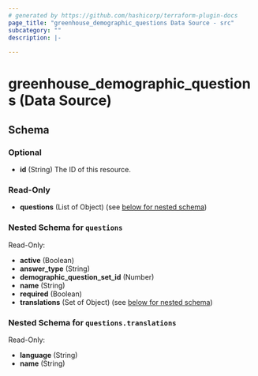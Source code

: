 ```yaml
---
# generated by https://github.com/hashicorp/terraform-plugin-docs
page_title: "greenhouse_demographic_questions Data Source - src"
subcategory: ""
description: |-
  
---
```


# greenhouse_demographic_questions (Data Source)





<!-- schema generated by tfplugindocs -->
## Schema

### Optional

- **id** (String) The ID of this resource.

### Read-Only

- **questions** (List of Object) (see [below for nested schema](#nestedatt--questions))

<a id="nestedatt--questions"></a>
### Nested Schema for `questions`

Read-Only:

- **active** (Boolean)
- **answer_type** (String)
- **demographic_question_set_id** (Number)
- **name** (String)
- **required** (Boolean)
- **translations** (Set of Object) (see [below for nested schema](#nestedobjatt--questions--translations))

<a id="nestedobjatt--questions--translations"></a>
### Nested Schema for `questions.translations`

Read-Only:

- **language** (String)
- **name** (String)


